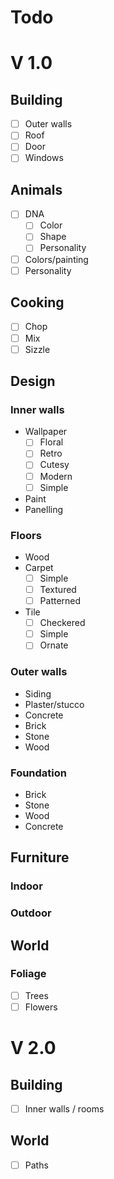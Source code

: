 # Todo

# V 1.0

## Building
- [ ] Outer walls
- [ ] Roof
- [ ] Door
- [ ] Windows

## Animals
- [ ] DNA
	- [ ] Color
	- [ ] Shape
	- [ ] Personality
- [ ] Colors/painting
- [ ] Personality

## Cooking
- [ ] Chop
- [ ] Mix
- [ ] Sizzle

## Design
### Inner walls
- Wallpaper
	- [ ] Floral
	- [ ] Retro
	- [ ] Cutesy
	- [ ] Modern
	- [ ] Simple
- Paint
- Panelling

### Floors
- Wood
- Carpet
	- [ ] Simple
	- [ ] Textured
	- [ ] Patterned
- Tile
	- [ ] Checkered
	- [ ] Simple
	- [ ] Ornate

### Outer walls
- Siding
- Plaster/stucco
- Concrete
- Brick
- Stone
- Wood

### Foundation
- Brick
- Stone
- Wood
- Concrete


## Furniture
### Indoor
### Outdoor


## World
### Foliage
- [ ] Trees
- [ ] Flowers

# V 2.0

## Building
- [ ] Inner walls / rooms

## World
- [ ] Paths
